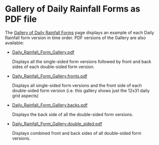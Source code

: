 # Gallery of Daily Rainfall Forms as PDF file 

The [Gallery of Daily Rainfall Forms](Daily_Rainfall_Form_Gallery.md) page displays an example of each Daily Rainfall form version in time order. PDF versions of the Gallery are also available:

* [Daily_Rainfall_Form_Gallery.pdf](gallery_pdfs/Daily_Rainfall_Form_Gallery.pdf)

   Displays all the single-sided form versions followed by front and back sides of each double-sided form version.
   
* [Daily_Rainfall_Form_Gallery.fronts.pdf](gallery_pdfs/Daily_Rainfall_Form_Gallery.fronts.pdf)

   Displays all single-sided form versions and the front side of each double-sided form version (i.e. this gallery shows just the 12x31 daily grid aspects)

* [Daily_Rainfall_Form_Gallery.backs.pdf](gallery_pdfs/Daily_Rainfall_Form_Gallery.backs.pdf)

   Displays the back side of all the double-sided form versions.
   
* [Daily_Rainfall_Form_Gallery.double_sided.pdf](gallery_pdfs/Daily_Rainfall_Form_Gallery.double_sided.pdf)
   
   Displays combined front and back sides of all double-sided form versions.
